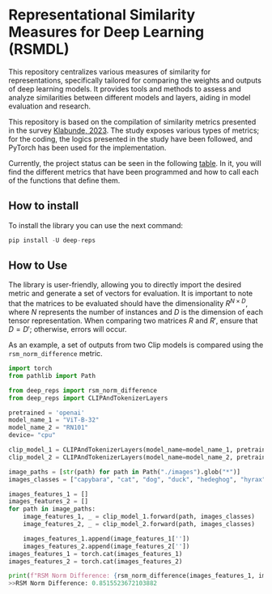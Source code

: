 # Representational Similarity Measures for Deep Learning (RSMDL)

This repository centralizes various measures of similarity for representations, specifically tailored for comparing the weights and outputs of deep learning models. It provides tools and methods to assess and analyze similarities between different models and layers, aiding in model evaluation and research.

This repository is based on the compilation of similarity metrics presented in the survey [Klabunde, 2023](https://arxiv.org/abs/2305.06329). The study exposes various types of metrics; for the coding, the logics presented in the study have been followed, and PyTorch has been used for the implementation.

Currently, the project status can be seen in the following [table](table.md). In it, you will find the different metrics that have been programmed and how to call each of the functions that define them.

## How to install

To install the library you can use the next command:

```python
pip install -U deep-reps
```

## How to Use

The library is user-friendly, allowing you to directly import the desired metric and generate a set of vectors for evaluation. It is important to note that the matrices to be evaluated should have the dimensionality $R^{N \times D}$, where $N$ represents the number of instances and $D$ is the dimension of each tensor representation. When comparing two matrices $R$ and $R'$, ensure that $D=D'$; otherwise, errors will occur.

As an example, a set of outputs from two Clip models is compared using the `rsm_norm_difference` metric.

```python
import torch
from pathlib import Path 

from deep_reps import rsm_norm_difference
from deep_reps import CLIPAndTokenizerLayers

pretrained = 'openai'
model_name_1 = "ViT-B-32"
model_name_2 = "RN101"
device= "cpu"

clip_model_1 = CLIPAndTokenizerLayers(model_name=model_name_1, pretrained=pretrained, device=device)
clip_model_2 = CLIPAndTokenizerLayers(model_name=model_name_2, pretrained=pretrained, device=device)

image_paths = [str(path) for path in Path("./images").glob("*")]
images_classes = ["capybara", "cat", "dog", "duck", "hedeghog", "hyrax"]

images_features_1 = []
images_features_2 = []
for path in image_paths:
    image_features_1, _ = clip_model_1.forward(path, images_classes)
    image_features_2, _ = clip_model_2.forward(path, images_classes)

    images_features_1.append(image_features_1[''])
    images_features_2.append(image_features_2[''])
images_features_1 = torch.cat(images_features_1)
images_features_2 = torch.cat(images_features_2)

print(f"RSM Norm Difference: {rsm_norm_difference(images_features_1, images_features_2)}")
>>RSM Norm Difference: 0.8515523672103882
```



